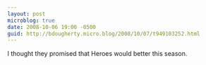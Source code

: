 ```yaml
---
layout: post
microblog: true
date: 2008-10-06 19:00 -0500
guid: http://bdougherty.micro.blog/2008/10/07/t949103252.html
---
```

I thought they promised that Heroes would better this season.
